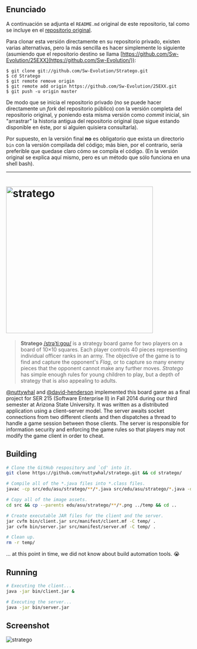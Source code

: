 
## Enunciado

A continuación se adjunta el ``README.md`` original de este repositorio, tal como se incluye en el [repositorio original](https://github.com/nuttywhal/stratego).

Para clonar esta versión directamente en su repositorio privado, existen varias alternativas, pero la más sencilla es hacer simplemente lo siguiente (asumiendo que el repositorio destino se llama [https://github.com/Sw-Evolution/25EXX](https://github.com/Sw-Evolution/)):

    $ git clone git://github.com/Sw-Evolution/Stratego.git
    $ cd Stratego
    $ git remote remove origin
    $ git remote add origin https://github.com/Sw-Evolution/25EXX.git
    $ git push -u origin master

De modo que se inicia el repositorio privado (no se puede hacer directamente un *fork* del repositorio público) con la versión completa del repositorio original, y poniendo esta misma versión como *commit* inicial, sin "arrastrar" la historia antigua del repositorio original (que sigue estando disponible en éste, por si alguien quisiera consultarla).

Por supuesto, en la versión final **no** es obligatorio que exista un directorio ``bin`` con la versión compilada del código; más bien, por el contrario, sería preferible que quedase claro cómo se compila el código. (En la versión original se explica aquí mismo, pero es un método que sólo funciona en una shell bash).

---

# <img width="400" alt="stratego" src="https://user-images.githubusercontent.com/26120940/32502146-37fad856-c397-11e7-80e1-a2edf3336774.png" />

> **Stratego** [/strəˈtiːɡoʊ/](https://en.wikipedia.org/wiki/Help:IPA/English) is a strategy board game for two players on a board of 10×10 squares. Each player controls 40 pieces representing individual officer ranks in an army. The objective of the game is to find and capture the opponent's *Flag*, or to capture so many enemy pieces that the opponent cannot make any further moves. *Stratego* has simple enough rules for young children to play, but a depth of strategy that is also appealing to adults.

[@nuttywhal](https://github.com/nuttywhal) and [@david-henderson](https://github.com/david-henderson) implemented this board game as a final project for SER 215 (Software Enterprise II) in Fall 2014 during our third semester at Arizona State University. It was written as a distributed application using a client–server model. The server awaits socket connections from two different clients and then dispatches a thread to handle a game session between those clients. The server is responsible for information security and enforcing the game rules so that players may not modify the game client in order to cheat.

## Building

```bash
# Clone the GitHub respository and `cd' into it.
git clone https://github.com/nuttywhal/stratego.git && cd stratego/

# Compile all of the *.java files into *.class files.
javac -cp src/edu/asu/stratego/**/*.java src/edu/asu/stratego/*.java -d temp/

# Copy all of the image assets.
cd src && cp --parents edu/asu/stratego/**/*.png ../temp && cd ..

# Create executable JAR files for the client and the server.
jar cvfm bin/client.jar src/manifest/client.mf -C temp/ .
jar cvfm bin/server.jar src/manifest/server.mf -C temp/ .

# Clean up.
rm -r temp/
```

… at this point in time, we did not know about build automation tools. :sob:

## Running

```bash
# Executing the client...
java -jar bin/client.jar &

# Executing the server...
java -jar bin/server.jar
```
## Screenshot

<img src="https://user-images.githubusercontent.com/26120940/32508089-705837d4-c3a6-11e7-9ca7-07c7a59778da.png" alt="stratego" align="middle" />
